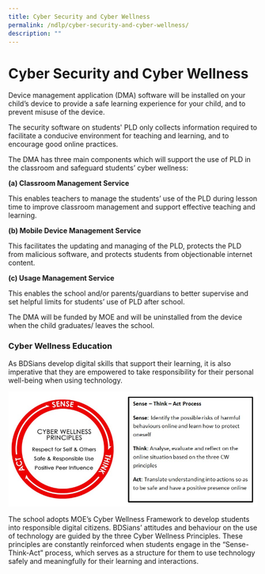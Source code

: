 ```yaml
---
title: Cyber Security and Cyber Wellness
permalink: /ndlp/cyber-security-and-cyber-wellness/
description: ""
---
```

Cyber Security and Cyber Wellness
=================================

Device management application (DMA) software will be installed on your child’s device to provide a safe learning experience for your child, and to prevent misuse of the device.

  

The security software on students' PLD only collects information required to facilitate a conducive environment for teaching and learning, and to encourage good online practices.

  

The DMA has three main components which will support the use of PLD in the classroom and safeguard students’ cyber wellness:

  


<b>(a) Classroom Management Service</b>



  

This enables teachers to manage the students’ use of the PLD during lesson time to improve classroom management and support effective teaching and learning.

  



<b>(b) Mobile Device Management Service</b>



  

This facilitates the updating and managing of the PLD, protects the PLD from malicious software, and protects students from objectionable internet content.

  



<b>(c) Usage Management Service</b>



  

This enables the school and/or parents/guardians to better supervise and set helpful limits for students’ use of PLD after school.

  

The DMA will be funded by MOE and will be uninstalled from the device when the child graduates/ leaves the school.

### Cyber Wellness Education

As BDSians develop digital skills that support their learning, it is also imperative that they are empowered to take responsibility for their personal well-being when using technology.

![Cyber Wellness Education](/images/Cyber%20Wellness%20Education.jpg)

The school adopts MOE’s Cyber Wellness Framework to develop students into responsible digital citizens. BDSians’ attitudes and behaviour on the use of technology are guided by the three Cyber Wellness Principles. These principles are constantly reinforced when students engage in the “Sense-Think-Act” process, which serves as a structure for them to use technology safely and meaningfully for their learning and interactions.